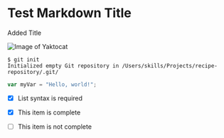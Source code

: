 # Test Markdown Title

Added Title



![Image of Yaktocat](https://octodex.github.com/images/yaktocat.png)



```
$ git init
Initialized empty Git repository in /Users/skills/Projects/recipe-repository/.git/
```



``` javascript
var myVar = "Hello, world!";
```

- [x] List syntax is required
- [x] This item is complete
- [ ] This item is not complete

